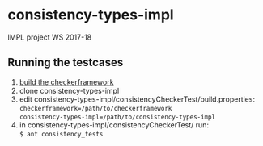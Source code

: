 # consistency-types-impl
IMPL project WS 2017-18

## Running the testcases
1. [build the checkerframework](https://checkerframework.org/manual/#build-source)
2. clone consistency-types-impl
3. edit consistency-types-impl/consistencyCheckerTest/build.properties:<br />
`checkerframework=/path/to/checkerframework`<br />
`consistency-types-impl=/path/to/consistency-types-impl`
4. in consistency-types-impl/consistencyCheckerTest/ run:<br />
`$ ant consistency_tests`
